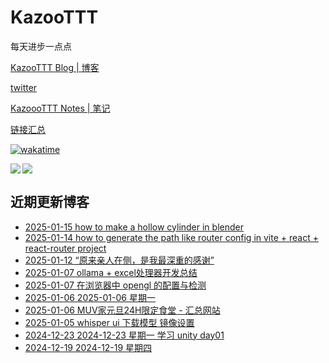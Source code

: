 # KazooTTT
每天进步一点点

[KazooTTT Blog | 博客](https://blog.kazoottt.top)

[twitter](https://x.com/KazooTTT)

[KazoooTTT Notes | 笔记](https://notes.kazoottt.top)

[链接汇总](https://bento.me/kazoottt)

[![wakatime](https://wakatime.com/badge/user/d3dc2570-e4bf-4469-b0c2-127b495e8b91.svg)](https://wakatime.com/@d3dc2570-e4bf-4469-b0c2-127b495e8b91)

<a href="https://github.com/anuraghazra/github-readme-stats">
  <img align="left" src="https://github-readme-stats.vercel.app/api?username=KazooTTT&theme=radical" />
</a>

<a href="https://github.com/anuraghazra/github-readme-stats">
  <img src="https://github-readme-stats.vercel.app/api/top-langs/?username=KazooTTT&theme=radical" />
</a>


## 近期更新博客
<!-- BLOG-POST-LIST:START -->
 - [2025-01-15 how to make a hollow cylinder in blender](https://blog.kazoottt.top/blog/how-to-make-a-hollow-cylinder-in-blender/)
 - [2025-01-14 how to generate the path like router config in vite + react + react-router project](https://blog.kazoottt.top/blog/how-to-generate-the-path-like-router-config-in-vite-react-react-router-project/)
 - [2025-01-12 “原来亲人在侧，是我最深重的感谢”](https://blog.kazoottt.top/blog/plain-and-simple-is-true/)
 - [2025-01-07 ollama + excel处理器开发总结](https://blog.kazoottt.top/blog/ollama-excel-processor-development-summary/)
 - [2025-01-07 在浏览器中 opengl 的配置与检测](https://blog.kazoottt.top/blog/how-to-check-opengl-configuration-and-detection-in-browser/)
 - [2025-01-06 2025-01-06 星期一](https://blog.kazoottt.top/diary/diary-2025-01-06/)
 - [2025-01-06 MUV家元旦24H限定食堂 - 汇总网站](https://blog.kazoottt.top/blog/milklovemuv/)
 - [2025-01-05 whisper ui 下载模型 镜像设置](https://blog.kazoottt.top/blog/whisper-ui-download-model-mirror-setting/)
 - [2024-12-23 2024-12-23 星期一 学习 unity day01](https://blog.kazoottt.top/diary/diary-2024-12-23/)
 - [2024-12-19 2024-12-19 星期四](https://blog.kazoottt.top/diary/diary-2024-12-19/)<!-- BLOG-POST-LIST:END -->
